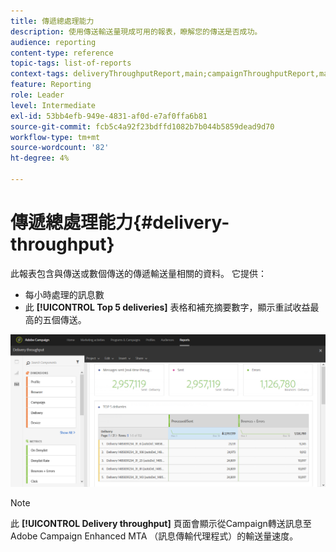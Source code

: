 ```yaml
---
title: 傳遞總處理能力
description: 使用傳送輸送量現成可用的報表，瞭解您的傳送是否成功。
audience: reporting
content-type: reference
topic-tags: list-of-reports
context-tags: deliveryThroughputReport,main;campaignThroughputReport,main;programThroughputReport,main
feature: Reporting
role: Leader
level: Intermediate
exl-id: 53bb4efb-949e-4831-af0d-e7af0ffa6b81
source-git-commit: fcb5c4a92f23bdffd1082b7b044b5859dead9d70
workflow-type: tm+mt
source-wordcount: '82'
ht-degree: 4%

---
```


# 傳遞總處理能力{#delivery-throughput}

此報表包含與傳送或數個傳送的傳遞輸送量相關的資料。 它提供：

* 每小時處理的訊息數
* 此 **[!UICONTROL Top 5 deliveries]** 表格和補充摘要數字，顯示重試收益最高的五個傳送。

![](assets/delivery_reports_1.png)

>[!NOTE]
>
>此 **[!UICONTROL Delivery throughput]** 頁面會顯示從Campaign轉送訊息至Adobe Campaign Enhanced MTA （訊息傳輸代理程式）的輸送量速度。
